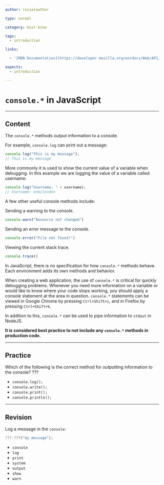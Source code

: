 ```yaml
---
author: rosielowther

type: normal

category: must-know

tags:
  - introduction

links:

  - '[MDN Documentation](https://developer.mozilla.org/en/docs/Web/API/Console/log){documentation}'

aspects:
  - introduction

---
```


# `console.*` in JavaScript

---
## Content

The `console.*` methods output information to a console.

For example, `console.log` can print out a message:
```js
console.log("This is my message");
// This is my message
```

More commonly it is used to show the current value of a variable when debugging. In this example we are logging the value of a variable called username:

```js
console.log("Username: " + username);
// Username: enkilondon
```

A few other useful console methods include:

Sending a warning to the console.
```js
console.warn("Resource not changed")
```

Sending an error message to the console.
```js
console.error("File not found!")
```

Viewing the current stack trace.
```js
console.trace()
```

In JavaScript, there is no specification for how `console.*` methods behave. Each environment adds its own methods and behavior.

When creating a web application, the use of `console.*` is critical for quickly debugging problems. Whenever you need more information on a variable or would like to know where your code stops working, you should apply a console statement at the area in question. `console.*` statements can be viewed in Google Chrome by pressing `Ctrl+Shift+i`, and in Firefox by pressing `Ctrl+Shift+k`.

In addition to this, `console.*` can be used to pipe information to `stdout` in NodeJS.

**It is considered best practice to not include any `console.*` methods in production code.**

---
## Practice

Which of the following is the correct method for outputting information to the console? ???

* `console.log();`
* `console.write();`
* `console.print();`
* `console.println();`

---
## Revision

Log a message in the `console`:
```javascript
???.???("my message");
```

* `console`
* `log`
* `print`
* `system`
* `output`
* `show`
* `warn`
